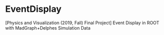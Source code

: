 # EventDisplay
[Physics and Visualization (2019, Fall) Final Project] Event Display in ROOT with MadGraph+Delphes Simulation Data
